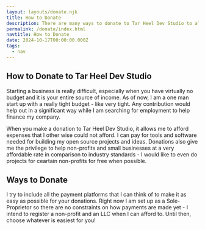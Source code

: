 ```yaml
---
layout: layouts/donate.njk
title: How to Donate
description: There are many ways to donate to Tar Heel Dev Studio to allow us to help non-profits at a deep discount and afford our expenses as a startup with a small budget.
permalink: /donate/index.html
navtitle: How to Donate
date: 2024-10-17T00:00:00.000Z
tags:
  - nav
---
```


## How to Donate to Tar Heel Dev Studio

Starting a business is really difficult, especially when you have virtually no budget and it is your entire source of income. As of now, I am a one man start up with a really tight budget - like very tight. Any contribution would help out in a significant way while I am searching for employment to help finance my company.

When you make a donation to Tar Heel Dev Studio, it allows me to afford expenses that I other wise could not afford. I can pay for tools and software needed for building my open source projects and ideas. Donations also give me the privilege to help non-profits and small businesses at a very affordable rate in comparison to industry standards - I would like to even do projects for ceartain non-profits for free when possible.

## Ways to Donate

I try to include all the payment platforms that I can think of to make it as easy as possible for your donations. Right now I am set up as a Sole-Proprietor so there are no constraints on how payments are made yet - I intend to register a non-profit and an LLC when I can afford to. Until then, choose whatever is easiest for you!
